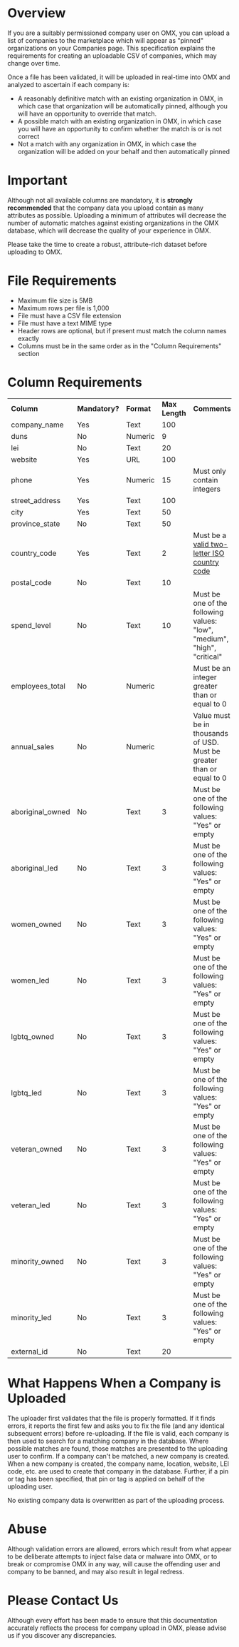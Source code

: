 # Overview

If you are a suitably permissioned company user on OMX, you can upload a list of companies to the marketplace which will appear as "pinned" organizations on your Companies page. This specification explains the requirements for creating an uploadable CSV of companies, which may change over time.

Once a file has been validated, it will be uploaded in real-time into OMX and analyzed to ascertain if each company is:

* A reasonably definitive match with an existing organization in OMX, in which case that organization will be automatically pinned, although you will have an opportunity to override that match.
* A possible match with an existing organization in OMX, in which case you will have an opportunity to confirm whether the match is or is not correct
* Not a match with any organization in OMX, in which case the organization will be added on your behalf and then automatically pinned

# Important

Although not all available columns are mandatory, it is <b>strongly recommended</b> that the company data you upload contain as many attributes as possible. Uploading a minimum of attributes will decrease the number of automatic matches against existing organizations in the OMX database, which will decrease the quality of your experience in OMX.

Please take the time to create a robust, attribute-rich dataset before uploading to OMX.

# File Requirements

* Maximum file size is 5MB
* Maximum rows per file is 1,000
* File must have a CSV file extension
* File must have a text MIME type
* Header rows are optional, but if present must match the column names exactly
* Columns must be in the same order as in the "Column Requirements" section

# Column Requirements

<table>
  <tr>
    <td><b>Column</b></td>
    <td><b>Mandatory?</b></td>
    <td><b><b>Format</b></b></td>
    <td><b><b>Max Length</b></b></td>
    <td><b><b>Comments</b></b></td>
  </tr>
  <tr>
    <td>company_name</td>
    <td>Yes</td>
    <td>Text</td>
    <td>100</td>
    <td></td>
  </tr>
  <tr>
    <td>duns</td>
    <td>No</td>
    <td>Numeric</td>
    <td>9</td>
    <td></td>
  </tr>
  <tr>
    <td>lei</td>
    <td>No</td>
    <td>Text</td>
    <td>20</td>
    <td></td>
  </tr>
  <tr>
    <td>website</td>
    <td>Yes</td>
    <td>URL</td>
    <td>100</td>
    <td></td>
  </tr>
  <tr>
    <td>phone</td>
    <td>Yes</td>
    <td>Numeric</td>
    <td>15</td>
    <td>Must only contain integers</td>
  </tr>
  <tr>
    <td>street_address</td>
    <td>Yes</td>
    <td>Text</td>
    <td>100</td>
    <td></td>
  </tr>
  <tr>
    <td>city</td>
    <td>Yes</td>
    <td>Text</td>
    <td>50</td>
    <td></td>
  </tr>
  <tr>
    <td>province_state</td>
    <td>No</td>
    <td>Text</td>
    <td>50</td>
    <td></td>
  </tr>
  <tr>
    <td>country_code</td>
    <td>Yes</td>
    <td>Text</td>
    <td>2</td>
    <td>Must be a <a target='_blank' href='https://theomx.com/country_codes'>valid two-letter ISO country code<a/> </td>
  </tr>
  <tr>
    <td>postal_code</td>
    <td>No</td>
    <td>Text</td>
    <td>10</td>
    <td></td>
  </tr>
  <tr>
    <td>spend_level</td>
    <td>No</td>
    <td>Text</td>
    <td>10</td>
    <td>Must be one of the following values: "low", "medium", "high", "critical"</td>
  </tr>
  <tr>
    <td>employees_total</td>
    <td>No</td>
    <td>Numeric</td>
    <td></td>
    <td>Must be an integer greater than or equal to 0</td>
  </tr>
  <tr>
    <td>annual_sales</td>
    <td>No</td>
    <td>Numeric</td>
    <td></td>
    <td>Value must be in thousands of USD. Must be greater than or equal to 0</td>
  </tr>
  <tr>
    <td>aboriginal_owned</td>
    <td>No</td>
    <td>Text</td>
    <td>3</td>
    <td>Must be one of the following values: "Yes" or empty</td>
  </tr>
  <tr>
    <td>aboriginal_led</td>
    <td>No</td>
    <td>Text</td>
    <td>3</td>
    <td>Must be one of the following values: "Yes" or empty</td>
  </tr>
  <tr>
    <td>women_owned</td>
    <td>No</td>
    <td>Text</td>
    <td>3</td>
    <td>Must be one of the following values: "Yes" or empty</td>
  </tr>
  <tr>
    <td>women_led</td>
    <td>No</td>
    <td>Text</td>
    <td>3</td>
    <td>Must be one of the following values: "Yes" or empty</td>
  </tr>
  <tr>
    <td>lgbtq_owned</td>
    <td>No</td>
    <td>Text</td>
    <td>3</td>
    <td>Must be one of the following values: "Yes" or empty</td>
  </tr>
  <tr>
    <td>lgbtq_led</td>
    <td>No</td>
    <td>Text</td>
    <td>3</td>
    <td>Must be one of the following values: "Yes" or empty</td>
  </tr>
  <tr>
    <td>veteran_owned</td>
    <td>No</td>
    <td>Text</td>
    <td>3</td>
    <td>Must be one of the following values: "Yes" or empty</td>
  </tr>
  <tr>
    <td>veteran_led</td>
    <td>No</td>
    <td>Text</td>
    <td>3</td>
    <td>Must be one of the following values: "Yes" or empty</td>
  </tr>
  <tr>
    <td>minority_owned</td>
    <td>No</td>
    <td>Text</td>
    <td>3</td>
    <td>Must be one of the following values: "Yes" or empty</td>
  </tr>
  <tr>
    <td>minority_led</td>
    <td>No</td>
    <td>Text</td>
    <td>3</td>
    <td>Must be one of the following values: "Yes" or empty</td>
  </tr>
  <tr>
    <td>external_id</td>
    <td>No</td>
    <td>Text</td>
    <td>20</td>
    <td></td>
  </tr>
</table>

# What Happens When a Company is Uploaded

The uploader first validates that the file is properly formatted. If it finds errors, it reports the first few and asks you to fix the file (and any identical subsequent errors) before re-uploading. If the file is valid, each company is then used to search for a matching company in the database. Where possible matches are found, those matches are presented to the uploading user to confirm. If a company can't be matched, a new company is created. When a new company is created, the company name, location, website, LEI code, etc. are used to create that company in the database. Further, if a pin or tag has been specified, that pin or tag is applied on behalf of the uploading user.

No existing company data is overwritten as part of the uploading process.

# Abuse

Although validation errors are allowed, errors which result from what appear to be deliberate attempts to inject false data or malware into OMX, or to break or compromise OMX in any way, will cause the offending user and company to be banned, and may also result in legal redress.

# Please Contact Us

Although every effort has been made to ensure that this documentation accurately reflects the process for company upload in OMX, please advise us if you discover any discrepancies.
